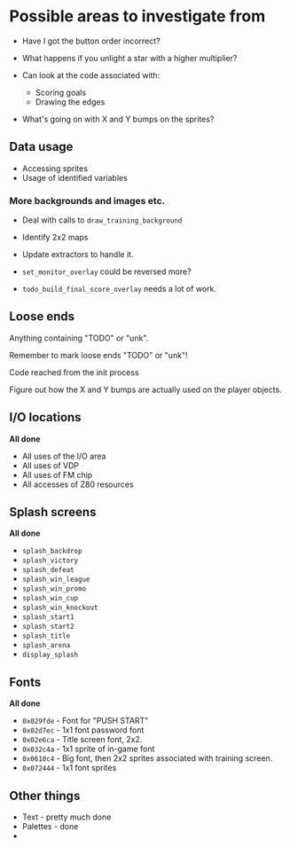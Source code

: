# Possible areas to investigate from

 * Have I got the button order incorrect?
 * What happens if you unlight a star with a higher multiplier?
 * Can look at the code associated with:
   * Scoring goals
   * Drawing the edges

 * What's going on with X and Y bumps on the sprites?

## Data usage

 * Accessing sprites
 * Usage of identified variables

### More backgrounds and images etc.

 * Deal with calls to `draw_training_background`
  * Identify 2x2 maps
  * Update extractors to handle it.

 * `set_monitor_overlay` could be reversed more?
 * `todo_build_final_score_overlay` needs a lot of work.

## Loose ends

Anything containing "TODO" or "unk".

Remember to mark loose ends "TODO" or "unk"!

Code reached from the init process

Figure out how the X and Y bumps are actually used on the player objects.

## I/O locations

**All done**

 * All uses of the I/O area
 * All uses of VDP
 * All uses of FM chip
 * All accesses of Z80 resources

## Splash screens

**All done**

 * `splash_backdrop`
 * `splash_victory`
 * `splash_defeat`
 * `splash_win_league`
 * `splash_win_promo` 
 * `splash_win_cup`
 * `splash_win_knockout`
 * `splash_start1`
 * `splash_start2`
 * `splash_title`
 * `splash_arena`
 * `display_splash`

## Fonts

**All done**

 * `0x029fde` - Font for "PUSH START"
 * `0x02d7ec` - 1x1 font password font
 * `0x02e6ca` - Title screen font, 2x2.
 * `0x032c4a` - 1x1 sprite of in-game font
 * `0x0610c4` - Big font, then 2x2 sprites associated with training
                screen.
 * `0x072444` - 1x1 font sprites

## Other things

 * Text - pretty much done
 * Palettes - done
 * 
